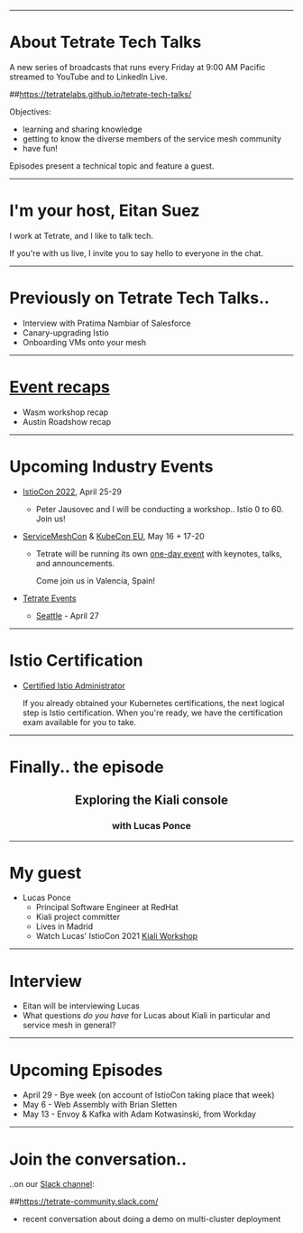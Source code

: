 
---
# About Tetrate Tech Talks

A new series of broadcasts that runs every Friday at 9:00 AM Pacific
  streamed to YouTube and to LinkedIn Live.

##https://tetratelabs.github.io/tetrate-tech-talks/

Objectives:

- learning and sharing knowledge
- getting to know the diverse members of the service mesh community
- have fun!

Episodes present a technical topic and feature a guest.

---
# I'm your host, Eitan Suez

I work at Tetrate, and I like to talk tech.

If you're with us live, I invite you to say hello to everyone in the chat.

---
# Previously on Tetrate Tech Talks..

- Interview with Pratima Nambiar of Salesforce
- Canary-upgrading Istio
- Onboarding VMs onto your mesh

---
# [Event recaps](../../recaps/)

 - Wasm workshop recap
 - Austin Roadshow recap


---
# Upcoming Industry Events

- [IstioCon 2022](https://events.istio.io/istiocon-2022/), April 25-29

    - Peter Jausovec and I will be conducting a workshop.. Istio 0 to 60. Join us!

- [ServiceMeshCon](https://events.linuxfoundation.org/servicemeshcon-europe/) & [KubeCon EU](https://events.linuxfoundation.org/kubecon-cloudnativecon-europe/), May 16 + 17-20

    - Tetrate will be running its own [one-day event](https://www.tetrate.io/event/tetrate-envoy-and-service-mesh-immersion-day/) with keynotes, talks, and announcements.

        Come join us in Valencia, Spain!

- [Tetrate Events](https://www.tetrate.io/events/)
    - [Seattle](https://www.eventbrite.com/e/tetrate-seattle-roadshow-tickets-315787517967) - April 27

---
# Istio Certification

- [Certified Istio Administrator](https://academy.tetrate.io/courses/certified-istio-administrator)

    If you already obtained your Kubernetes certifications, the next logical step is Istio certification.
    When you're ready, we have the certification exam available for you to take.

---
# Finally.. the episode

<center>
<h2>Exploring the Kiali console</h2>
<h3>with Lucas Ponce</h3>
</center>

---
# My guest

- Lucas Ponce
    - Principal Software Engineer at RedHat
    - Kiali project committer
    - Lives in Madrid
    - Watch Lucas' IstioCon 2021 [Kiali Workshop](https://events.istio.io/istiocon-2021/workshops/istio-cookbook-kiali-recipe/)

---
# Interview

  - Eitan will be interviewing Lucas
  - What questions _do you have_ for Lucas about Kiali in particular and service mesh in general?

---
# Upcoming Episodes

- April 29 - Bye week (on account of IstioCon taking place that week)
- May 6 - Web Assembly with Brian Sletten
- May 13 - Envoy & Kafka with Adam Kotwasinski, from Workday

---
# Join the conversation..

..on our [Slack channel](https://tetrate-community.slack.com/):

##https://tetrate-community.slack.com/

  - recent conversation about doing a demo on multi-cluster deployment